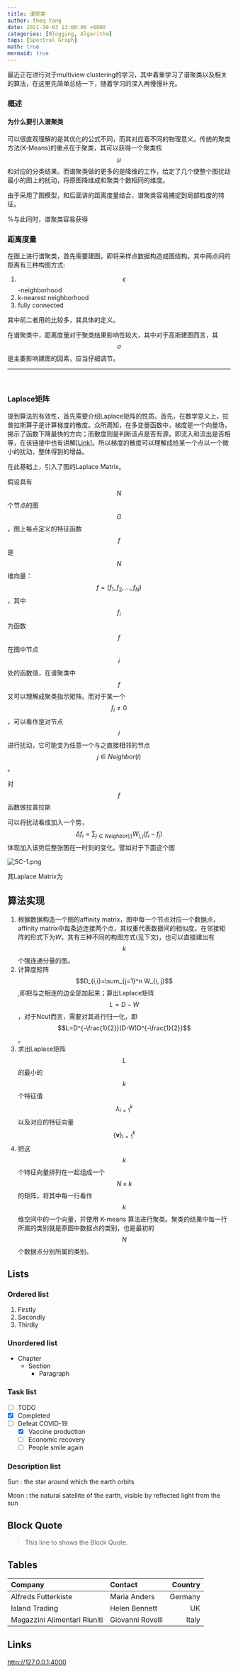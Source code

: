 ```yaml
---
title: 谱聚类
author: theq Yang
date: 2021-10-03 13:00:00 +0800
categories: [Blogging, Algorithm]
tags: [Spectral Graph]
math: true
mermaid: true
---
```


最近正在进行对于multiview clustering的学习，其中着重学习了谱聚类以及相关的算法，在这里先简单总结一下，随着学习的深入再慢慢补充。

<h3 data-toc-skip>概述</h3>



<h4 data-toc-skip>为什么要引入谱聚类</h4>

可以很直观理解的是其优化的公式不同，而其对应着不同的物理意义。传统的聚类方法(K-Means)的重点在于聚类，其可以获得一个聚类核$$\mu$$和对应的分类结果。而谱聚类做的更多的是降维的工作，给定了几个使整个图扰动最小的图上的扰动，将原图降维成和聚类个数相同的维度。

由于采用了图模型，和后面讲的距离度量结合，谱聚类容易捕捉到局部粒度的特征。

%与此同时，谱聚类容易获得




<h3>距离度量</h3>

在图上进行谱聚类，首先需要建图，即将采样点数据构造成图结构。其中两点间的距离有三种构图方式:

1. $$\epsilon$$ -neighborhood
2. k-nearest neighborhood
3. fully connected

其中前二者用的比较多，其具体的定义。

在谱聚类中，距离度量对于聚类结果影响性较大，其中对于高斯建图而言，其$$\sigma$$是主要影响建图的因素，应当仔细调节。

---
<br>

<h3>Laplace矩阵</h3>

提到算法的有效性，首先需要介绍Laplace矩阵的性质。首先，在数学意义上，拉普拉斯算子是计算梯度的散度。众所周知，在多变量函数中，梯度是一个向量场，揭示了函数下降最快的方向；而散度则是判断该点是否有源，即流入和流出是否相等，在该链接中也有讲解[[Link]](https://www.khanacademy.org/math/multivariable-calculus/multivariable-derivatives)。所以梯度的散度可以理解成给某一个点以一个微小的扰动，整体得到的增益。

在此基础上，引入了图的Laplace Matrix。

假设具有$$N$$个节点的图 $$G$$ ，图上每点定义的特征函数$$f$$是$$N$$维向量：$$f = (f_1, f_2,...,f_N)$$，其中$$f_i$$为函数$$f$$在图中节点$$i$$ 处的函数值，在谱聚类中$$f$$又可以理解成聚类指示矩阵。而对于某一个$$f_i \neq 0$$，可以看作是对节点$$i$$进行扰动，它可能变为任意一个与之直接相邻的节点$$j \in Neighbor(i)$$。

对$$f$$函数做拉普拉斯

可以将扰动看成加入一个势，$$\Delta f_i = \sum_{j \in Neighbor(i)} W_{i,j}(f_i - f_j)$$ 体现加入该势后整张图在一时刻的变化。譬如对于下面这个图

![SC-1.png](https://postimg.cc/sQQqrdsh)

其Laplace Matrix为

$$$$



## 算法实现

1. 根据数据构造一个图的affinity matrix，图中每一个节点对应一个数据点，affinity matrix中每条边连接两个点，其权重代表数据间的相似度。在邻接矩阵的形式下为$W$，其有三种不同的构图方式(见下文)，也可以直接建出有$$k$$个强连通分量的图。
2. 计算度矩阵$$D_{i,i}=\sum_{j=1}^n W_{i, j}$$,即把与之相连的边全部加起来；算出Laplace矩阵$$L=D-W$$，对于Ncut而言，需要对其进行归一化，即$$L=D^{-\frac{1}{2}}(D-W)D^{-\frac{1}{2}}$$。
3. 求出Laplace矩阵$$L$$的最小的$$k$$ 个特征值$$\lambda_{i=1}^k$$ 以及对应的特征向量$$\{\mathbf{v}\}_{i=1}^k$$
4. 把这 $$k$$个特征向量排列在一起组成一个 $$ N \times k$$的矩阵，将其中每一行看作$$k$$维空间中的一个向量，并使用 K-means 算法进行聚类。聚类的结果中每一行所属的类别就是原图中数据点的类别，也是最初的$$N$$个数据点分别所属的类别。

## Lists

### Ordered list

1. Firstly
2. Secondly
3. Thirdly

### Unordered list

- Chapter
	- Section
      - Paragraph

### Task list

- [ ] TODO
- [x] Completed
- [ ] Defeat COVID-19
  - [x] Vaccine production
  - [ ] Economic recovery
  - [ ] People smile again

### Description list

Sun
: the star around which the earth orbits

Moon
: the natural satellite of the earth, visible by reflected light from the sun


## Block Quote

> This line to shows the Block Quote.

## Tables

| Company                      | Contact          | Country |
| :--------------------------- | :--------------- | ------: |
| Alfreds Futterkiste          | Maria Anders     | Germany |
| Island Trading               | Helen Bennett    |      UK |
| Magazzini Alimentari Riuniti | Giovanni Rovelli |   Italy |

## Links

<http://127.0.0.1:4000>
